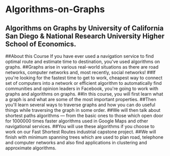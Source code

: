 # Algorithms-on-Graphs

## Algorithms on Graphs by University of California San Diego & National Research University Higher School of Economics.
##About this Course If you have ever used a navigation service to find optimal route and estimate time to destination, you've used algorithms on graphs. 
##Graphs arise in various real-world situations as there are road networks, computer networks and, most recently, social networks! 
##If you're looking for the fastest time to get to work, cheapest way to connect set of computers into a network or efficient algorithm to automatically find communities and opinion leaders in Facebook, you're going to work with graphs and algorithms on graphs. 
##In this course, you will first learn what a graph is and what are some of the most important properties. 
##Then you'll learn several ways to traverse graphs and how you can do useful things while traversing the graph in some order. 
##We will then talk about shortest paths algorithms — from the basic ones to those which open door for 1000000 times faster algorithms used in Google Maps and other navigational services. 
##You will use these algorithms if you choose to work on our Fast Shortest Routes industrial capstone project. 
##We will finish with minimum spanning trees which are used to plan road, telephone and computer networks and also find applications in clustering and approximate algorithms.

